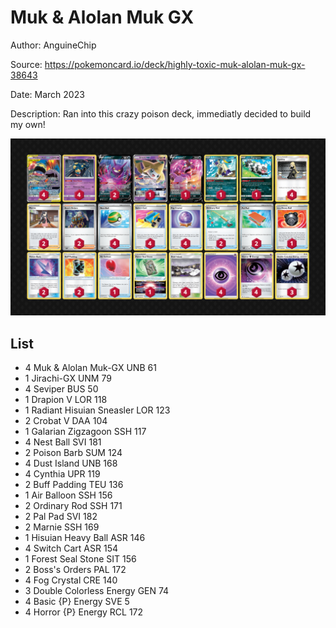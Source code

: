 # Muk & Alolan Muk GX

Author: AnguineChip

Source: <https://pokemoncard.io/deck/highly-toxic-muk-alolan-muk-gx-38643>

Date: March 2023

Description: Ran into this crazy poison deck, immediatly decided to build my own!

![decklist](../../images/CRZ/Muk%20&%20Alolan%20Muk%20GX/1-%20Muk%20&%20Alolan%20Muk%20GX.png)

## List

* 4 Muk & Alolan Muk-GX UNB 61
* 1 Jirachi-GX UNM 79
* 4 Seviper BUS 50
* 1 Drapion V LOR 118
* 1 Radiant Hisuian Sneasler LOR 123
* 2 Crobat V DAA 104
* 1 Galarian Zigzagoon SSH 117
* 4 Nest Ball SVI 181
* 2 Poison Barb SUM 124
* 4 Dust Island UNB 168
* 4 Cynthia UPR 119
* 2 Buff Padding TEU 136
* 1 Air Balloon SSH 156
* 2 Ordinary Rod SSH 171
* 2 Pal Pad SVI 182
* 2 Marnie SSH 169
* 1 Hisuian Heavy Ball ASR 146
* 4 Switch Cart ASR 154
* 1 Forest Seal Stone SIT 156
* 2 Boss's Orders PAL 172
* 4 Fog Crystal CRE 140
* 3 Double Colorless Energy GEN 74
* 4 Basic {P} Energy SVE 5
* 4 Horror {P} Energy RCL 172
